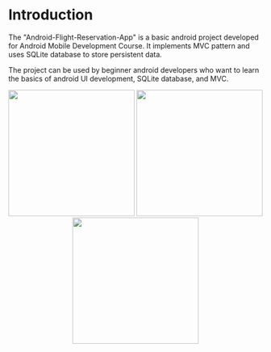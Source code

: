 # Introduction
<p>The "Android-Flight-Reservation-App" is a basic android project developed for Android Mobile Development Course. It implements MVC pattern and uses SQLite database to store persistent data. </p>
<p>The project can be used by beginner android developers who want to learn the basics of android UI development, SQLite database, and MVC.</p>

<p align="center"><img src="https://user-images.githubusercontent.com/28815677/39102544-22945852-4673-11e8-9a45-07ee617bc7d2.png" width="250" />                <img src="https://user-images.githubusercontent.com/28815677/39102711-456cd8b2-4674-11e8-8740-a0efa343abe3.png" width="250" />                <img src="https://user-images.githubusercontent.com/28815677/39102701-37b7fa4e-4674-11e8-8505-0d0aeef65fa1.png" width="250" /></p>







